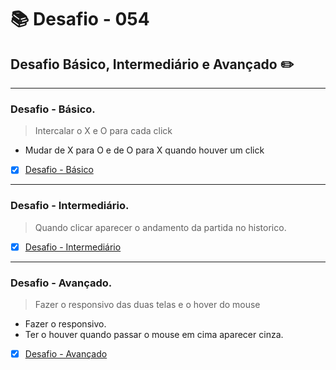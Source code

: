 # :books: Desafio - 054

## Desafio Básico, Intermediário e Avançado :pencil2:

---

### Desafio - Básico.

> Intercalar o X e O para cada click

- Mudar de X para O e de O para X quando houver um click



- [x] [Desafio - Básico](https://github.com/milafrn/jogo-da-velha/commit/7403ec87f591716195ad5327e3d10c111c20dde7)

---

### Desafio - Intermediário.

> Quando clicar aparecer o andamento da partida no historico.


- [x] [Desafio - Intermediário](https://github.com/milafrn/jogo-da-velha/commit/0837b2fd2a5f67940227358ab1786daeebfba3b9)

---

### Desafio - Avançado.

> Fazer o responsivo das duas telas e o hover do mouse

- Fazer o responsivo.
- Ter o houver quando passar o mouse em cima aparecer cinza.


- [x] [Desafio - Avançado](https://github.com/milafrn/jogo-da-velha/commit/9410f50587596258e1fa29cd0df9722e9a7deedd)
